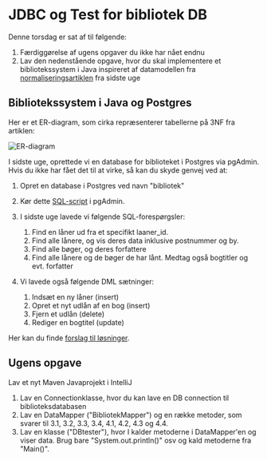 # JDBC og Test for bibliotek DB

Denne torsdag er sat af til følgende:

1. Færdiggørelse af ugens opgaver du ikke har nået endnu
2. Lav den nedenstående opgave, hvor du skal implementere et bibliotekssystem i Java inspireret af datamodellen fra [normaliseringsartiklen](../docs/normalisering_v1.1.pdf) fra sidste uge

## Bibliotekssystem i Java og Postgres

Her er et ER-diagram, som cirka repræsenterer tabellerne på 3NF fra artiklen:

![ER-diagram](https://i.imgur.com/9vOkudp.png)

I sidste uge, oprettede vi en database for biblioteket i Postgres via pgAdmin. Hvis du ikke har fået det til at virke, så kan du skyde genvej ved at:

1. Opret en database i Postgres ved navn "bibliotek"

2. Kør dette [SQL-script](../docs/bibliotek_create_db.sql) i pgAdmin.

3. I sidste uge lavede vi følgende SQL-forespørgsler:
   1. Find en låner ud fra et specifikt laaner_id.
   2. Find alle lånere, og vis deres data inklusive postnummer og by.
   3. Find alle bøger, og deres forfattere
   4. Find alle lånere og de bøger de har lånt. Medtag også bogtitler og evt. forfatter

4. Vi lavede også følgende DML sætninger:
   1. Indsæt en ny låner (insert)
   2. Opret et nyt udlån af en bog (insert)
   3. Fjern et udlån (delete)
   4. Rediger en bogtitel (update)

Her kan du finde [forslag til løsninger](../docs/bibliotek_sql_queries.sql).

## Ugens opgave

Lav et nyt Maven Javaprojekt i IntelliJ

1. Lav en Connectionklasse, hvor du kan lave en DB connection til biblioteksdatabasen
2. Lav en DataMapper ("BibliotekMapper") og en række metoder, som svarer til 3.1, 3.2, 3.3, 3.4,  4.1, 4.2, 4.3 og 4.4.
3. Lav en klasse ("DBtester"), hvor I kalder metoderne i DataMapper'en og viser data. Brug bare "System.out.println()" osv og kald metoderne fra "Main()".
